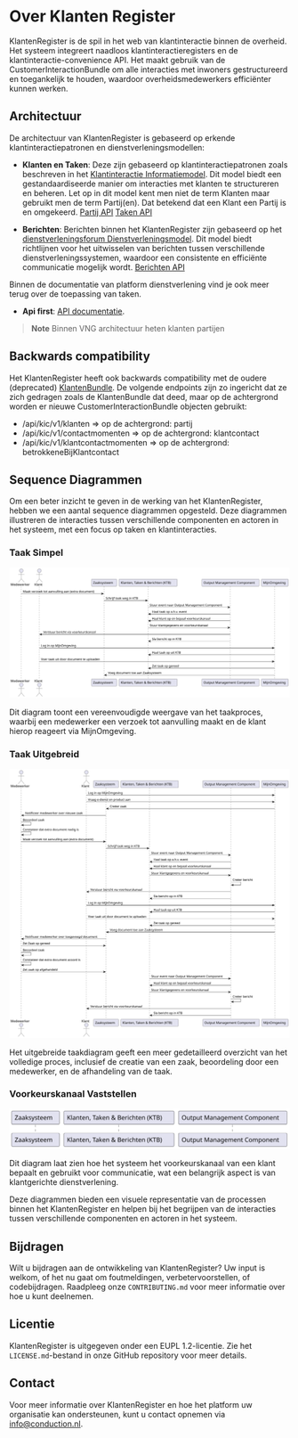# Over Klanten Register

KlantenRegister is de spil in het web van klantinteractie binnen de overheid. Het systeem integreert naadloos klantinteractieregisters en de klantinteractie-convenience API. Het maakt gebruik van de CustomerInteractionBundle om alle interacties met inwoners gestructureerd en toegankelijk te houden, waardoor overheidsmedewerkers efficiënter kunnen werken.

## Architectuur

De architectuur van KlantenRegister is gebaseerd op erkende klantinteractiepatronen en dienstverleningsmodellen:

* **Klanten en Taken**: Deze zijn gebaseerd op klantinteractiepatronen zoals beschreven in het [Klantinteractie Informatiemodel](https://vng-realisatie.github.io/klantinteracties/informatiemodel/semantisch_model). Dit model biedt een gestandaardiseerde manier om interacties met klanten te structureren en beheren. Let op in dit model kent men niet de term Klanten maar gebruikt men de term Partij(en). Dat betekend dat een Klant een Partij is en omgekeerd. [Partij API](https://redocly.github.io/redoc/?url=https://raw.githubusercontent.com/CommonGateway/CustomerInteractionBundle/main/docs/openapi.json\&nocors#tag/partij) [Taken API](https://redocly.github.io/redoc/?url=https://raw.githubusercontent.com/CommonGateway/CustomerInteractionBundle/main/docs/openapi.json\&nocors#tag/taak)

* **Berichten**: Berichten binnen het KlantenRegister zijn gebaseerd op het [dienstverleningsforum Dienstverleningsmodel](https://dienstverleningsplatform.gitbook.io/platform-generieke-dienstverlening-public/patronen/berichten). Dit model biedt richtlijnen voor het uitwisselen van berichten tussen verschillende dienstverleningssystemen, waardoor een consistente en efficiënte communicatie mogelijk wordt. [Berichten API](https://redocly.github.io/redoc/?url=https://raw.githubusercontent.com/CommonGateway/CustomerInteractionBundle/main/docs/openapi.json\&nocors#tag/bericht)

Binnen de documentatie van platform dienstverlening vind je ook meer terug over de toepassing van taken.

* **Api first**:  [API documentatie](https://redocly.github.io/redoc/?url=https://raw.githubusercontent.com/CommonGateway/CustomerInteractionBundle/main/docs/openapi.json\&nocors#tag/partij).

> **Note** Binnen VNG architectuur heten klanten partijen

## Backwards compatibility

Het KlantenRegister heeft ook backwards compatibility met de oudere (deprecated) [KlantenBundle](https://github.com/CommonGateway/KlantenBundle). De volgende endpoints zijn zo ingericht dat ze zich gedragen zoals de KlantenBundle dat deed, maar op de achtergrond worden er nieuwe CustomerInteractionBundle objecten gebruikt:

* /api/kic/v1/klanten => op de achtergrond: partij
* /api/kic/v1/contactmomenten => op de achtergrond: klantcontact
* /api/kic/v1/klantcontactmomenten => op de achtergrond: betrokkeneBijKlantcontact

## Sequence Diagrammen

Om een beter inzicht te geven in de werking van het KlantenRegister, hebben we een aantal sequence diagrammen opgesteld. Deze diagrammen illustreren de interacties tussen verschillende componenten en actoren in het systeem, met een focus op taken en klantinteracties.

### Taak Simpel

![Taak Simpel](https://raw.githubusercontent.com/CommonGateway/CustomerInteractionBundle/main/docs/taak_simpel.svg)

Dit diagram toont een vereenvoudigde weergave van het taakproces, waarbij een medewerker een verzoek tot aanvulling maakt en de klant hierop reageert via MijnOmgeving.

### Taak Uitgebreid

![Taak Uitgebreid](https://raw.githubusercontent.com/CommonGateway/CustomerInteractionBundle/main/docs/taak_uitgebreid.svg)

Het uitgebreide taakdiagram geeft een meer gedetailleerd overzicht van het volledige proces, inclusief de creatie van een zaak, beoordeling door een medewerker, en de afhandeling van de taak.

### Voorkeurskanaal Vaststellen

![Voorkeurskanaal Vaststellen](https://raw.githubusercontent.com/CommonGateway/CustomerInteractionBundle/main/docs/voorkeurskanaal_vaststellen.svg)

Dit diagram laat zien hoe het systeem het voorkeurskanaal van een klant bepaalt en gebruikt voor communicatie, wat een belangrijk aspect is van klantgerichte dienstverlening.

Deze diagrammen bieden een visuele representatie van de processen binnen het KlantenRegister en helpen bij het begrijpen van de interacties tussen verschillende componenten en actoren in het systeem.

## Bijdragen

Wilt u bijdragen aan de ontwikkeling van KlantenRegister? Uw input is welkom, of het nu gaat om foutmeldingen, verbetervoorstellen, of codebijdragen. Raadpleeg onze `CONTRIBUTING.md` voor meer informatie over hoe u kunt deelnemen.

## Licentie

KlantenRegister is uitgegeven onder een EUPL 1.2-licentie. Zie het `LICENSE.md`-bestand in onze GitHub repository voor meer details.

## Contact

Voor meer informatie over KlantenRegister en hoe het platform uw organisatie kan ondersteunen, kunt u contact opnemen via <info@conduction.nl>.
